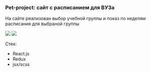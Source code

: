 <h3>Pet-project: сайт с расписанием для ВУЗа</h3>
<p>
    На сайте реализован выбор учебной группы и показ по неделям расписания для выбраной группы <br>
</p>

<img src="https://sun9-52.userapi.com/impg/abvUZmW-Hz7_CqPv-nu6G6aVmxRPq9_50c5wyg/DvJOEqMLrF4.jpg?size=1193x911&quality=96&sign=88426af8ee1fe9cfb48a244c70d2e225&type=album" max-width="700" />
<img src="https://sun9-86.userapi.com/impg/xXzp2tpeunCQcQeKe2Ekq-4gqhv6qVhYFyzLNQ/pi8K-SCM8UA.jpg?size=1528x930&quality=96&sign=392b0009eb797a6bb8ce62be0e829c59&type=album" max-width="700" />

<p>Стек:</p>
<ul>
    <li>React.js</li>
    <li>Redux</li>
    <li>jsx/scss</li>
</ul>
